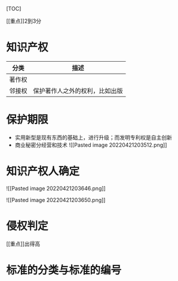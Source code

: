 [TOC]

[[重点]]2到3分

# 知识产权
| 分类   | 描述                           |
| ------ | ------------------------------ |
| 著作权 |                                |
| 邻接权 | 保护著作人之外的权利，比如出版 |

# 保护期限
* 实用新型是现有东西的基础上，进行升级；而发明专利权是自主创新
* 商业秘密分经营和技术
![[Pasted image 20220421203512.png]]

# 知识产权人确定
![[Pasted image 20220421203646.png]]

![[Pasted image 20220421203650.png]]

# 侵权判定
[[重点]]出得高



# 标准的分类与标准的编号
